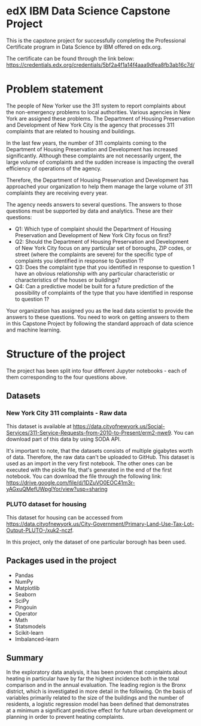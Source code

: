 # edX IBM Data Science Capstone Project
This is the capstone project for successfully completing the Professional Certificate program in Data Science by IBM offered on edx.org.

The certificate can be found through the link below:
https://credentials.edx.org/credentials/5bf2a4f1a14f4aaa9dfea8fb3ab16c7d/

# Problem statement
The people of New Yorker use the 311 system to report complaints about the non-emergency problems to local authorities. Various agencies in New York are assigned these problems. The Department of Housing Preservation and Development of New York City is the agency that processes 311 complaints that are related to housing and buildings.

In the last few years, the number of 311 complaints coming to the Department of Housing Preservation and Development has increased significantly. Although these complaints are not necessarily urgent, the large volume of complaints and the sudden increase is impacting the overall efficiency of operations of the agency.

Therefore, the Department of Housing Preservation and Development has approached your organization to help them manage the large volume of 311 complaints they are receiving every year.

The agency needs answers to several questions. The answers to those questions must be supported by data and analytics. These are their  questions:

- Q1: Which type of complaint should the Department of Housing Preservation and Development of New York City focus on first?
- Q2: Should the Department of Housing Preservation and Development of New York City focus on any particular set of boroughs, ZIP codes, or street (where the complaints are severe) for the specific type of complaints you identified in response to Question 1?
- Q3: Does the complaint type that you identified in response to question 1 have an obvious relationship with any particular characteristic or characteristics of the houses or buildings?
- Q4: Can a predictive model be built for a future prediction of the possibility of complaints of the type that you have identified in response to question 1?

Your organization has assigned you as the lead data scientist to provide the answers to these questions. You need to work on getting answers to them in this Capstone Project by following the standard approach of data science and machine learning.

# Structure of the project
The project has been split into four different Jupyter notebooks - each of them corresponding to the four questions above.

## Datasets
### New York City 311 complaints - Raw data
This dataset is available at https://data.cityofnewyork.us/Social-Services/311-Service-Requests-from-2010-to-Present/erm2-nwe9. You can download part of this data by using SODA API.

It's important to note, that the datasets consists of multiple gigabytes worth of data. Therefore, the raw data can't be uploaded to GitHub. This dataset is used as an import in the very first notebook. The other ones can be executed with the pickle file, that's generated in the end of the first notebook. You can download the file through the following link: https://drive.google.com/file/d/1DZuVO0EOC41m3r-yAGxuQMefUWpglYor/view?usp=sharing

### PLUTO dataset for housing
This dataset for housing can be accessed from https://data.cityofnewyork.us/City-Government/Primary-Land-Use-Tax-Lot-Output-PLUTO-/xuk2-nczf. 

In this project, only the dataset of one particular borough has been used.

## Packages used in the project
- Pandas
- NumPy
- Matplotlib
- Seaborn
- SciPy
- Pingouin 
- Operator
- Math
- Statsmodels
- Scikit-learn
- Imbalanced-learn

## Summary
In the exploratory data analysis, it has been proven that complaints about heating in particular have by far the highest incidence both in the total comparison and in the annual evaluation. The leading region is the Bronx district, which is investigated in more detail in the following. On the basis of variables primarily related to the size of the buildings and the number of residents, a logistic regression model has been defined that demonstrates at a minimum a significant predictive effect for future urban development or planning in order to prevent heating complaints.
